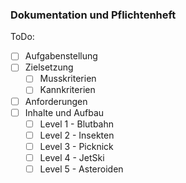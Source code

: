 ### Dokumentation und Pflichtenheft

ToDo:
- [ ] Aufgabenstellung
- [ ] Zielsetzung
    - [ ] Musskriterien
    - [ ] Kannkriterien
- [ ] Anforderungen
- [ ] Inhalte und Aufbau
    - [ ] Level 1 - Blutbahn
    - [ ] Level 2 - Insekten
    - [ ] Level 3 - Picknick
    - [ ] Level 4 - JetSki
    - [ ] Level 5 - Asteroiden

